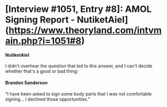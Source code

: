 # [Interview #1051, Entry #8]: AMOL Signing Report - NutiketAiel](https://www.theoryland.com/intvmain.php?i=1051#8)

#### NutiketAiel

I didn't overhear the question that led to this answer, and I can't decide whether that's a good or bad thing:

#### Brandon Sanderson

"I have been asked to sign some body parts that I was not comfortable signing… I declined those opportunities."

